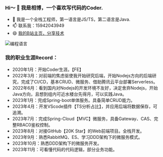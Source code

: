 ### Hi～ 👋 我是相博，一个喜欢写代码的Coder.
- 🔭 我是一个全栈工程师，第一语言是JS/TS，第二语言是Java.
- 📫 联系我：15942043949
- 😄 [我的B站主页，分享技术](https://space.bilibili.com/309430466)

![编程语言](https://github-readme-stats.vercel.app/api/top-langs/?username=XiangBo-EvanZuo&layout=compact&theme=holi&hide=html,Less,Vue&custom_title=编程语言)
### 我的职业生涯Record：
  - 2020年1月：开始Coder生涯。【FE】
  - 2022年3月：对前端的焦虑驱使我开始研究后端，开始Nodejs方向的后端研究，完成了CI/CD，基本CRUD、微服务、借助腾讯云平台部署Serverless。
  - 2022年6月：看到国内对Nodejs的开发环境不友好，决定舍弃Nodejs，开始Java方向，且想到组内可近水楼台先得月，可以实践Java。
  - 2023年1月：完成Spring-boot单体服务。具备简单CRUD能力。
  - 2023年4月：开发VScode插件【TS分析占比】，并应用后端将数据保存，可追溯。
  - 2023年7月：完成Spring-Cloud【MVC】微服务，具备Gateway、CAS、完整RBAC0鉴权控制。
  - 2023年8月：对接GitHub【20K Star】的Web前端项目。全栈开发。
  - 2023年9月：熟悉RabbitMQ、ES、学习DDD架构下的微服务模式。
  - 2023年10月：熟悉DDD架构下的微服务开发。
  - 2023年11月：可看懂代码的代码逻辑，部分业务功能。
